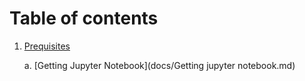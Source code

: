 # Table of contents

1. [Prequisites](README.md)

   a. [Getting Jupyter Notebook](docs/Getting jupyter notebook.md)

